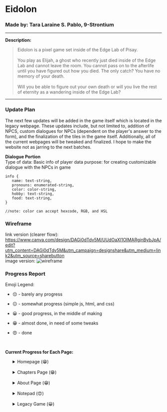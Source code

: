 # Eidolon

### Made by: Tara Laraine S. Pablo, 9-Strontium

---

**Description:**

> Eidolon is a pixel game set inside of the Edge Lab of Pisay.<br /><br />You play as Elijah, a ghost who recently just died inside of the Edge Lab
and cannot leave the room. You cannot pass on to the afterlife until
you have figured out how you died. The only catch? You have no memory
of your death. <br/><br/> Will you be able to figure out your own
death or will you live the rest of eternity as a wandering inside of
the Edge Lab? <br>

---

### Update Plan
<p>The next few updates will be added in the game itself which is located in the legacy webpage. These updates include, but not limited to, addition of NPCS, custom dialogues for NPCs (dependent on the player's answer to the form), and the finalization of the tiles in the game itself. Additionally, all of the current webpages will be tweaked and finalized. I hope to make the website not as jarring to the next batches.  </p>

**Dialogue Portion**
<br>
Type of data: Basic info of player data
purpose: for creating customizable dialogue with the NPCs in game

```
info {
   name: text-string,
   pronouns: enumerated-string,
   color: color-string,
   hobby: text-string,
   food: text-string,
}

//note: color can accept hexcode, RGB, and HSL
```

### Wireframe
link version (clearer flow): https://www.canva.com/design/DAGi0dTdv5M/UUdOaXl1OIMARgjnBybJpA/edit?utm_content=DAGi0dTdv5M&utm_campaign=designshare&utm_medium=link2&utm_source=sharebutton
<br>image version:
<picture>
 <source media="(prefers-color-scheme: dark)" srcset="YOUR-DARKMODE-IMAGE">
 <source media="(prefers-color-scheme: light)" srcset="YOUR-LIGHTMODE-IMAGE">
 <img alt="wireframe" src="YOUR-DEFAULT-IMAGE">
</picture>

### Progress Report

  Emoji Legend:

- 😔 - barely any progress
- 😐 - somewhat progress (simple js, html, and css)
- 😀 - good progress, in the middle of making
- 😁 - almost done, in need of some tweaks
- 😍 - done

  <br>

**Current Progress for Each Page:**

<ol>
  <details>
  <summary>Homepage (😁)</summary>
    <ul>
    <li>Background is supposed to give off an old camera</li>
    <li>Includes the main two buttons (Play, About)</li>
    <li>Will have audio and animations</li>
  </ul>
Files:
  <ol>
    <li>homepage.html</li>
    <li>homepage.css</li>
    <li>homepage.js</li>
  </ol>
</details>
  
  <br>

  <details>
    <summary>Chapters Page (😁)</summary>
    <ul>
    <li>Just one chapter</li>
    <li>Includes the redirect to the notepad page</li>
  </ul>
Files:
  <ol>
    <li>chapters.html</li>
    <li>chapters.css</li>
    <li>chapters.js</li>
  </ol>
  </details>
  
<br>

<details>
  <summary>About Page (😁)</summary>

  <ul>
    <li>Includes description of project, about the author (me!), q&a, and socmed</li>
    <li>Format of webpage isn't final</li>
  </ul>
Files:
  <ol>
    <li>about.html</li>
    <li>about.css</li>
  </ol>
</details>

<br>

<details>
  <summary>Notepad (😍)</summary>
    <ul>
    <li>Has some small information about each character seen</li>
    <li>For now, only 3 characters are in the notepad (main character will be added by the next progress update)</li>
  </ul>
Files:
  <ol>
    <li>notepad.html</li>
    <li>notepad.css</li>
    <li>notepad.js</li>
  </ol>

</details>
  
 

  <br>
  
<details>
  <summary>Legacy Game (😀)</summary>
  <ul>
    <li>Will be very short to focus more on the tiles/format of the page</li>
  <li>Current color seen are not the final colors</li>
  </ul>
Files:
  <ol>
    <li>ch1.html</li>
    <li>ch1.css</li>
    <li>ch1.js</li>
  </ol>

</details>

</ol>
